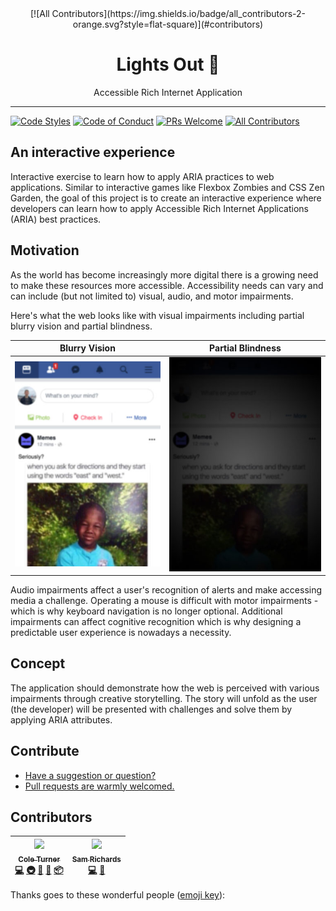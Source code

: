 <div align="center">
[![All Contributors](https://img.shields.io/badge/all_contributors-2-orange.svg?style=flat-square)](#contributors)
  <h1>Lights Out 🔭</h1>

  <p>Accessible Rich Internet Application</p>
</div>

<hr />

[![Code Styles][prettier-badge]][prettier]
[![Code of Conduct][coc-badge]][coc]
[![PRs Welcome][prs-badge]][prs]
[![All Contributors][contributors]](#contributors)

## An interactive experience

Interactive exercise to learn how to apply ARIA practices to web applications. Similar to interactive games like Flexbox Zombies and CSS Zen Garden, the goal of this project is to create an interactive experience where developers can learn how to apply Accessible Rich Internet Applications (ARIA) best practices.

## Motivation

As the world has become increasingly more digital there is a growing need to make these resources more accessible. Accessibility needs can vary and can include (but not limited to) visual, audio, and motor impairments.

Here's what the web looks like with visual impairments including partial blurry vision and partial blindness.

|                        Blurry Vision                        |                           Partial Blindness                           |
| :---------------------------------------------------------: | :-------------------------------------------------------------------: |
| ![Webpage with blurry text](./public/impairment-blurry.jpg) | ![Webpage too dark to see](./public/impairment-partial-blindness.jpg) |

Audio impairments affect a user's recognition of alerts and make accessing media a challenge. Operating a mouse is difficult with motor impairments - which is why keyboard navigation is no longer optional. Additional impairments can affect cognitive recognition which is why designing a predictable user experience is nowadays a necessity.

## Concept

The application should demonstrate how the web is perceived with various impairments through creative storytelling. The story will unfold as the user (the developer) will be presented with challenges and solve them by applying ARIA attributes.

## Contribute

- [Have a suggestion or question?](https://github.com/coleturner/aria-lights-out/issues/new)
- [Pull requests are warmly welcomed.](https://github.com/coleturner/aria-lights-out/pulls)

## Contributors

<!-- ALL-CONTRIBUTORS-LIST:START - Do not remove or modify this section -->
<!-- prettier-ignore -->
| [<img src="https://avatars0.githubusercontent.com/u/800888?v=4" width="100px;"/><br /><sub><b>Cole Turner</b></sub>](https://cole.codes/)<br />[💻](https://github.com/aria-51/aria-lights-out/commits?author=coleturner "Code") [🚇](#infra-coleturner "Infrastructure (Hosting, Build-Tools, etc)") [🤔](#ideas-coleturner "Ideas, Planning, & Feedback") [🎨](#design-coleturner "Design") [📦](#platform-coleturner "Packaging/porting to new platform") | [<img src="https://avatars2.githubusercontent.com/u/5415348?v=4" width="100px;"/><br /><sub><b>Sam Richards</b></sub>](https://github.com/s-richards)<br />[💻](https://github.com/aria-51/aria-lights-out/commits?author=s-richards "Code") [🤔](#ideas-s-richards "Ideas, Planning, & Feedback") |
| :---: | :---: |
<!-- ALL-CONTRIBUTORS-LIST:END -->

Thanks goes to these wonderful people ([emoji key](https://github.com/kentcdodds/all-contributors#emoji-key)):

<!-- ALL-CONTRIBUTORS-LIST:START - Do not remove or modify this section -->
<!-- prettier-ignore -->
<!-- ALL-CONTRIBUTORS-LIST:END -->

[prs-badge]: https://img.shields.io/badge/PRs-welcome-orange.svg?style=flat-square
[prs]: https://github.com/coleturner/aria-lights-out/pulls
[prettier-badge]: https://img.shields.io/badge/code_style-prettier-ff69b4.svg?style=flat-square
[prettier]: https://github.com/prettier/prettier
[coc-badge]: https://img.shields.io/badge/code%20of-conduct-ff69b4.svg?style=flat-square
[coc]: https://github.com/coleturner/aria-lights-out/blob/master/CODE_OF_CONDUCT.md
[contributors]: https://img.shields.io/badge/all_contributors-4-orange.svg?style=flat-square
